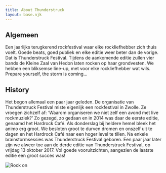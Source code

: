 ```yaml
---
title: About Thunderstruck
layout: base.njk
---
```


## Algemeen

Een jaarlijks terugkerend rockfestival waar elke rockliefhebber zich thuis voelt. Goede beats, goed publiek en elke editie weer beter dan de vorige. Dat is Thunderstruck Festival. Tijdens de aankomende editie zullen vier bands de Kleine Zaal van Hedon laten rocken op haar grondvesten. We hebben een bliksemse line-up, met voor elke rockliefhebber wat wils.
Prepare yourself, the storm is coming…

## History

Het begon allemaal een paar jaar geleden. De organisatie van Thunderstruck Festival miste eigenlijk een rockfestival in Zwolle. Ze vroegen zichzelf af: ‘Waarom organiseren we niet zelf een avond met live rockmuziek?’ Zo gezegd, zo gedaan en in 2014 was daar de eerste editie, genaamd het Hardrock Café. Als donderslag bij heldere hemel bleek het animo erg groot. We besloten groot te durven dromen en onszelf uit te dagen en het Hardrock Café naar een hoger level te tillen. Na enkele brainstormsessies was Thunderstruck Festival geboren. Een paar jaar later zijn we alweer toe aan de derde editie van Thunderstruck Festival, op vrijdag 13 oktober 2017. Vol goede vooruitzichten, aangezien de laatste editie een groot succes was!

![Rock on](/img/rockon.jpg)
